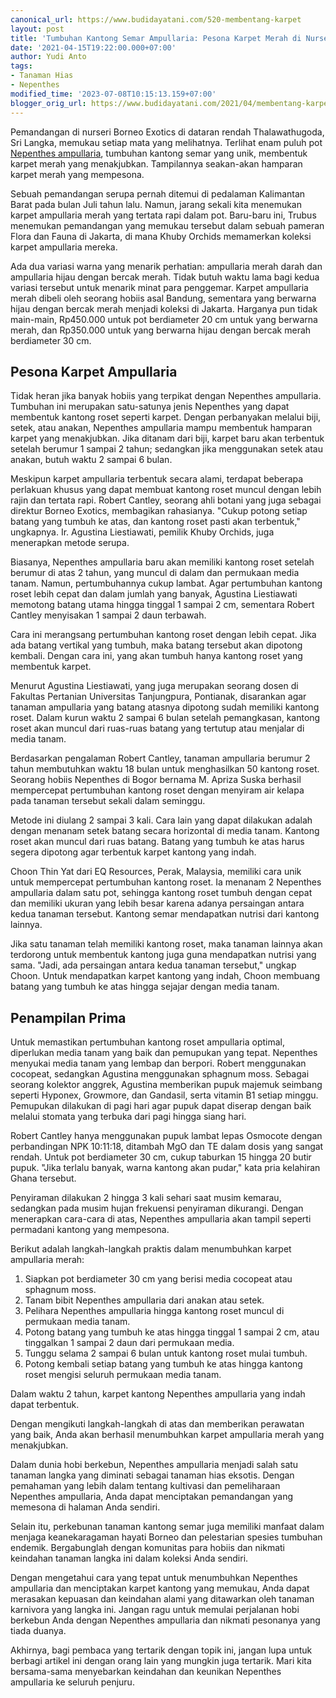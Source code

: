 ```yaml
---
canonical_url: https://www.budidayatani.com/520-membentang-karpet
layout: post
title: 'Tumbuhan Kantong Semar Ampullaria: Pesona Karpet Merah di Nurseri Borneo Exotics'
date: '2021-04-15T19:22:00.000+07:00'
author: Yudi Anto
tags:
- Tanaman Hias
- Nepenthes
modified_time: '2023-07-08T10:15:13.159+07:00'
blogger_orig_url: https://www.budidayatani.com/2021/04/membentang-karpet-nepenthes-ampullaria.html
---
```


Pemandangan di nurseri Borneo Exotics di dataran rendah Thalawathugoda, Sri Langka, memukau setiap mata yang melihatnya. Terlihat enam puluh pot [Nepenthes ampullaria](https://www.budidayatani.com/search/label/Nepenthes), tumbuhan kantong semar yang unik, membentuk karpet merah yang menakjubkan. Tampilannya seakan-akan hamparan karpet merah yang mempesona.

Sebuah pemandangan serupa pernah ditemui di pedalaman Kalimantan Barat pada bulan Juli tahun lalu. Namun, jarang sekali kita menemukan karpet ampullaria merah yang tertata rapi dalam pot. Baru-baru ini, Trubus menemukan pemandangan yang memukau tersebut dalam sebuah pameran Flora dan Fauna di Jakarta, di mana Khuby Orchids memamerkan koleksi karpet ampullaria mereka.

Ada dua variasi warna yang menarik perhatian: ampullaria merah darah dan ampullaria hijau dengan bercak merah. Tidak butuh waktu lama bagi kedua variasi tersebut untuk menarik minat para penggemar. Karpet ampullaria merah dibeli oleh seorang hobiis asal Bandung, sementara yang berwarna hijau dengan bercak merah menjadi koleksi di Jakarta. Harganya pun tidak main-main, Rp450.000 untuk pot berdiameter 20 cm untuk yang berwarna merah, dan Rp350.000 untuk yang berwarna hijau dengan bercak merah berdiameter 30 cm.

## Pesona Karpet Ampullaria

Tidak heran jika banyak hobiis yang terpikat dengan Nepenthes ampullaria. Tumbuhan ini merupakan satu-satunya jenis Nepenthes yang dapat membentuk kantong roset seperti karpet. Dengan perbanyakan melalui biji, setek, atau anakan, Nepenthes ampullaria mampu membentuk hamparan karpet yang menakjubkan. Jika ditanam dari biji, karpet baru akan terbentuk setelah berumur 1 sampai 2 tahun; sedangkan jika menggunakan setek atau anakan, butuh waktu 2 sampai 6 bulan.

Meskipun karpet ampullaria terbentuk secara alami, terdapat beberapa perlakuan khusus yang dapat membuat kantong roset muncul dengan lebih rajin dan tertata rapi. Robert Cantley, seorang ahli botani yang juga sebagai direktur Borneo Exotics, membagikan rahasianya. "Cukup potong setiap batang yang tumbuh ke atas, dan kantong roset pasti akan terbentuk," ungkapnya. Ir. Agustina Liestiawati, pemilik Khuby Orchids, juga menerapkan metode serupa.

Biasanya, Nepenthes ampullaria baru akan memiliki kantong roset setelah berumur di atas 2 tahun, yang muncul di dalam dan permukaan media tanam. Namun, pertumbuhannya cukup lambat. Agar pertumbuhan kantong roset lebih cepat dan dalam jumlah yang banyak, Agustina Liestiawati memotong batang utama hingga tinggal 1 sampai 2 cm, sementara Robert Cantley menyisakan 1 sampai 2 daun terbawah.

Cara ini merangsang pertumbuhan kantong roset dengan lebih cepat. Jika ada batang vertikal yang tumbuh, maka batang tersebut akan dipotong kembali. Dengan cara ini, yang akan tumbuh hanya kantong roset yang membentuk karpet.

Menurut Agustina Liestiawati, yang juga merupakan seorang dosen di Fakultas Pertanian Universitas Tanjungpura, Pontianak, disarankan agar tanaman ampullaria yang batang atasnya dipotong sudah memiliki kantong roset. Dalam kurun waktu 2 sampai 6 bulan setelah pemangkasan, kantong roset akan muncul dari ruas-ruas batang yang tertutup atau menjalar di media tanam.

Berdasarkan pengalaman Robert Cantley, tanaman ampullaria berumur 2 tahun membutuhkan waktu 18 bulan untuk menghasilkan 50 kantong roset. Seorang hobiis Nepenthes di Bogor bernama M. Apriza Suska berhasil mempercepat pertumbuhan kantong roset dengan menyiram air kelapa pada tanaman tersebut sekali dalam seminggu.

Metode ini diulang 2 sampai 3 kali. Cara lain yang dapat dilakukan adalah dengan menanam setek batang secara horizontal di media tanam. Kantong roset akan muncul dari ruas batang. Batang yang tumbuh ke atas harus segera dipotong agar terbentuk karpet kantong yang indah.

Choon Thin Yat dari EQ Resources, Perak, Malaysia, memiliki cara unik untuk mempercepat pertumbuhan kantong roset. Ia menanam 2 Nepenthes ampullaria dalam satu pot, sehingga kantong roset tumbuh dengan cepat dan memiliki ukuran yang lebih besar karena adanya persaingan antara kedua tanaman tersebut. Kantong semar mendapatkan nutrisi dari kantong lainnya.

Jika satu tanaman telah memiliki kantong roset, maka tanaman lainnya akan terdorong untuk membentuk kantong juga guna mendapatkan nutrisi yang sama. "Jadi, ada persaingan antara kedua tanaman tersebut," ungkap Choon. Untuk mendapatkan karpet kantong yang indah, Choon membuang batang yang tumbuh ke atas hingga sejajar dengan media tanam.

## Penampilan Prima

Untuk memastikan pertumbuhan kantong roset ampullaria optimal, diperlukan media tanam yang baik dan pemupukan yang tepat. Nepenthes menyukai media tanam yang lembap dan berpori. Robert menggunakan cocopeat, sedangkan Agustina menggunakan sphagnum moss. Sebagai seorang kolektor anggrek, Agustina memberikan pupuk majemuk seimbang seperti Hyponex, Growmore, dan Gandasil, serta vitamin B1 setiap minggu. Pemupukan dilakukan di pagi hari agar pupuk dapat diserap dengan baik melalui stomata yang terbuka dari pagi hingga siang hari.

Robert Cantley hanya menggunakan pupuk lambat lepas Osmocote dengan perbandingan NPK 10:11:18, ditambah MgO dan TE dalam dosis yang sangat rendah. Untuk pot berdiameter 30 cm, cukup taburkan 15 hingga 20 butir pupuk. "Jika terlalu banyak, warna kantong akan pudar," kata pria kelahiran Ghana tersebut.

Penyiraman dilakukan 2 hingga 3 kali sehari saat musim kemarau, sedangkan pada musim hujan frekuensi penyiraman dikurangi. Dengan menerapkan cara-cara di atas, Nepenthes ampullaria akan tampil seperti permadani kantong yang mempesona.

Berikut adalah langkah-langkah praktis dalam menumbuhkan karpet ampullaria merah:

1. Siapkan pot berdiameter 30 cm yang berisi media cocopeat atau sphagnum moss.
2. Tanam bibit Nepenthes ampullaria dari anakan atau setek.
3. Pelihara Nepenthes ampullaria hingga kantong roset muncul di permukaan media tanam.
4. Potong batang yang tumbuh ke atas hingga tinggal 1 sampai 2 cm, atau tinggalkan 1 sampai 2 daun dari permukaan media.
5. Tunggu selama 2 sampai 6 bulan untuk kantong roset mulai tumbuh.
6. Potong kembali setiap batang yang tumbuh ke atas hingga kantong roset mengisi seluruh permukaan media tanam.

Dalam waktu 2 tahun, karpet kantong Nepenthes ampullaria yang indah dapat terbentuk.

Dengan mengikuti langkah-langkah di atas dan memberikan perawatan yang baik, Anda akan berhasil menumbuhkan karpet ampullaria merah yang menakjubkan.

Dalam dunia hobi berkebun, Nepenthes ampullaria menjadi salah satu tanaman langka yang diminati sebagai tanaman hias eksotis. Dengan pemahaman yang lebih dalam tentang kultivasi dan pemeliharaan Nepenthes ampullaria, Anda dapat menciptakan pemandangan yang memesona di halaman Anda sendiri.

Selain itu, perkebunan tanaman kantong semar juga memiliki manfaat dalam menjaga keanekaragaman hayati Borneo dan pelestarian spesies tumbuhan endemik. Bergabunglah dengan komunitas para hobiis dan nikmati keindahan tanaman langka ini dalam koleksi Anda sendiri.

Dengan mengetahui cara yang tepat untuk menumbuhkan Nepenthes ampullaria dan menciptakan karpet kantong yang memukau, Anda dapat merasakan kepuasan dan keindahan alami yang ditawarkan oleh tanaman karnivora yang langka ini. Jangan ragu untuk memulai perjalanan hobi berkebun Anda dengan Nepenthes ampullaria dan nikmati pesonanya yang tiada duanya.

Akhirnya, bagi pembaca yang tertarik dengan topik ini, jangan lupa untuk berbagi artikel ini dengan orang lain yang mungkin juga tertarik. Mari kita bersama-sama menyebarkan keindahan dan keunikan Nepenthes ampullaria ke seluruh penjuru.

